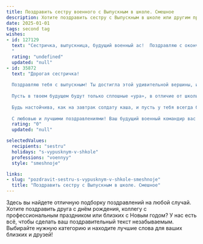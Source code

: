 ```yaml
---
title: Поздравить сестру военного с Выпускным в школе. Смешное
description: Хотите поздравить сестру с Выпускным в школе или другим праздником? Наш ИИ создаст незабываемое поздравление, а вы обязательно выделитесь среди других.  
date: 2025-01-01
tags: second tag
wishes:
- id: 127129
  text: "Сестричка, выпускница, будущий военный ас!  Поздравляю с окончанием школы!  Теперь вместо контрольных – боевые задачи, вместо линейки – строевой шаг, а вместо дневника – военный билет (надеюсь, с похвальными отметками!).  Пусть твоя жизнь будет как хорошо спланированная операция – точная, эффективная и, главное, победоносная!  Держись, солдат!  (Шучу, конечно, но горжусь тобой невероятно!)
  "
  rating: "undefined"
  updated: "null"
- id: 35872
  text: "Дорогая сестричка!
  
  Поздравляю тебя с выпускным! Ты достигла этой удивительной вершины, и теперь можешь смело маршировать к своей мечте – стать военным!
  
  Пусть в твоем будущем будут только сплошные «ура», в отличие от школьных контрольных, где, увы, было много «погибающих» в бою баллов. Желаю тебе носить свою форму с гордостью, и пусть всё на твоем пути будет как в идеальной армейской программе – четко, ясно и с минимальным количеством отжиманий!
  
  Будь настойчива, как на завтрак солдату каша, и пусть у тебя всегда будет в запасе хорошая шутка для поднятия боевого духа. Впереди ждут удивительные приключения, и будь готова, ведь с твоим юмором даже на учениях не будет скучно!
  
  С любовью и лучшими поздравлениями! Ваш будущий военный командир вас поддерживает! 🎉👩‍✈️"
  rating: "0"
  updated: "null"

selectedValues:
  recipients: "sestru"
  holidays: "s-vypusknym-v-shkole"
  professions: "voennyy"
  style: "smeshnoje"

links:
- slug: "pozdravit-sestru-s-vypusknym-v-shkole-smeshnoje"
  title: "Поздравить сестру с Выпускным в школе. Смешное"
---
```


Здесь вы найдете отличную подборку поздравлений на любой случай. 
Хотите поздравить друга с днём рождения, коллегу с профессиональным праздником или близких с Новым годом? У нас есть всё, чтобы сделать ваш поздравительный текст незабываемым. Выбирайте нужную категорию и находите лучшие слова для ваших близких и друзей!
